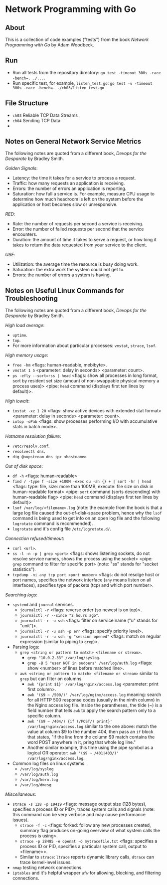 # Network Programming with Go

## About

This is a collection of code examples ("tests") from the book <i>Network Programming with Go</i> by Adam Woodbeck.

## Run

- Run all tests from the repository directory: `go test -timeout 300s -race -bench=. ./...`.
- Run specific test, for example, `listen_test.go`: `go test -v -timeout 300s -race -bench=. ./ch03/listen_test.go`

## File Structure

- `ch03` Reliable TCP Data Streams
- `ch04` Sending TCP Data
- 

## Notes on General Network Service Metrics

The following notes are quoted from a different book, <i>Devops for the Desparate</i> by Bradley Smith.

<i>Golden Signals</i>:
- Latency: the time it takes for a service to process a request.
- Traffic: how many requests an application is receiving.
- Errors: the number of errors an application is reporting.
- Saturation: how full a service is. For example, measure CPU usage to determine how much headroom is left on the system before the application or host becomes slow or unresponsive.

<i>RED</i>:
- Rate: the number of requests per second a service is receiving.
- Error: the number of failed requests per second that the service encounters.
- Duration: the amount of time it takes to serve a request, or how long it takes to return the data requested from your service to the client.

<i>USE</i>:
- Utilization: the average time the resource is busy doing work.
- Saturation: the extra work the system could not get to.
- Errors: the number of errors a system is having.

## Notes on Useful Linux Commands for Troubleshooting

The following notes are quoted from a different book, <i>Devops for the Desparate</i> by Bradley Smith.

<i>High load average</i>:
- `uptime`.
- `top`.
- For more information about particular processes: `vmstat`, `strace`, `lsof`.

<i>High memory usage</i>:
- `free -hm` \<flags: human-readable, mebibyte\>.
- `vmstat 1 5` \<parameter: delay in seconds\> \<parameter: count\>.
- `ps -efly --sort=rss | head` \<flags: show all processes in long format, sort by resident set size (amount of non-swappable physical memory a process uses)\> \<pipe: `head` command (displays first ten lines by default)\>.

<i>High iowait</i>:
- `iostat -xz 1 20` \<flags: show active devices with extended stat format\> \<parameter: delay in seconds\> \<parameter: count\>.
- `iotop -oPab` \<flags: show processes performing I/O with accumulative stats in batch mode\>.

<i>Hotname resolution failure</i>:
- `/etc/resolv.conf`.
- `resolvectl dns`.
- `dig @<upstream dns ip> <hostname>`.

<i>Out of disk space</i>:
- `df -h` \<flags: human-readable\>
- `find / -type f -size +100M -exec du -ah {} + | sort -hr | head` \<flags: type: file, size: more than 100MB, execute: file size on disk in human-readable format\> \<pipe: `sort` command (sorts descending) with human-readable flag\> \<pipe: `head` command (displays first ten lines by default)\>
- `lsof /var/log/<filename>.log` (note: the example from the book is that a large log file caused the out-of-disk-space problem, hence why the `lsof` command is being used to get info on an open log file and the following `logrotate` command is recommended).
- `logrotate` and it's config file `/etc/logrotate.d/`.

<i>Connection refused/timeout</i>:
- `curl <url>`.
- `ss -l -n -p | grep <port>` \<flags: shows listening sockets, do not resolve service names, shows the process using the socket\> \<pipe: `grep` command to filter for specific port\> (note: "ss" stands for "socket statistics").
- `tcpdump -ni any tcp port <port number>` \<flags: do not resolge host or port names, specifies the network interface (`any` means listen on all interfaces), specifies type of packets (tcp) and which port number\>.

<i>Searching logs</i>:
- `systemd` and `journal` services.
  - `journalctl -r` \<flags: reverse order (so newest is on top)\>.
  - `journalctl -r --since "2 hours ago"`.
  - `journalctl -r -u ssh` \<flags: filter on service name ("u" stands for "unit")\>.
  - `journalctl -r -u ssh -p err` \<flags: specify priority level\>.
  - `journalctl -r -u ssh -g "session opened"` \<flags: match on regular expression (similar to piping to `grep`)\>.
- Parsing logs:
  - `grep <string or pattern to match> <filename or stream>`.
    - `grep "10.0.2.33" /var/log/syslog`.
    - `grep -B 5 "user NOT in sudoers" /var/log/auth.log` \<flags: show \<number\> of lines before matched line\>.
  - `awk <string or pattern to match> <filename or stream>` similar to `grep` but can filter on columns.
    - `awk '{print $1}' /var/log/nginx/access.log` \<parameter: print first column\>.
    - `awk '($9 ~ /500/)' /var/log/nginx/access.log` meaning: search for all HTTP 500 response codes (usually in the ninth column) in the Nginx access log file. Inside the parantheses, the tilde (~) is a field number that tells `awk` to apply the search pattern only to a specific column.
    - `awk '($9 ~ /404/) {if (/POST/) print}' /var/log/nginx/access.log` similar to the one above: match the value at column $9 to the number 404, then pass an `if` block that states, "if the line from the column $9 match contains the word POST anywhere in it, pring that whole log line."
    - Another similar example, this time using the pipe symbol as a logical OR operator: `awk '($9 ~ /401|403/)' /var/log/nginx/access.log`.
- Common log files on linux systems:
  - `/var/log/syslog`
  - `/var/log/auth.log`
  - `/var/log/kern.log`
  - `/var/log/dmesg`



<i>Miscellaneous</i>:
- `strace -s 128 -p 19419` \<flags: message output size (128 bytes), specifies a process ID or PID\>, traces system calls and signals (note: this command can be very verbose and may cause performance issues).
  - `strace -f -c` \<flags: forked: follow any new processes created, summary flag produces on-going overview of what system calls the process is using\>.
  - `strace -p 28485 -e openat -o mytracefile.txt` \<flags: specifies a process ID or PID, specifies a particular system call, output to \<filename\>\>.
  - Similar to `strace`: `ltrace` reports dynamic library calls, `dtrace` can trace kernel-level issues. 
- `nmap` testing network connections.
- `iptables` and it's helpful wrapper `ufw` for allowing, blocking, and filtering connections.